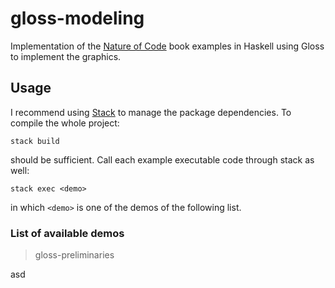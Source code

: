 # gloss-modeling
Implementation of the [Nature of Code](https://natureofcode.com) book examples in Haskell using Gloss to implement the graphics.

## Usage

I recommend using [Stack](https://docs.haskellstack.org) to manage the package dependencies. To compile the whole project:

`stack build`

should be sufficient. Call each example executable code through stack as well:

`stack exec <demo>`

in which `<demo>` is one of the demos of the following list.

### List of available demos

> gloss-preliminaries

asd
